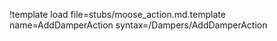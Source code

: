 !template load file=stubs/moose_action.md.template name=AddDamperAction syntax=/Dampers/AddDamperAction